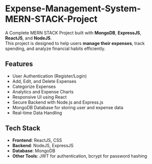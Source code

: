 # Expense-Management-System-MERN-STACK-Project

A Complete MERN STACK Project built with **MongoDB**, **ExpressJS**, **ReactJS**, and **NodeJS**.  
This project is designed to help users **manage their expenses**, track spending, and analyze financial habits efficiently.

## Features

- User Authentication (Register/Login)
- Add, Edit, and Delete Expenses
- Categorize Expenses
- Analytics and Expense Charts
- Responsive UI using React
- Secure Backend with Node.js and Express.js
- MongoDB Database for storing user and expense data
- Real-time Data Handling

## Tech Stack

- **Frontend**: ReactJS, CSS
- **Backend**: NodeJS, ExpressJS
- **Database**: MongoDB
- **Other Tools**: JWT for authentication, bcrypt for password hashing
